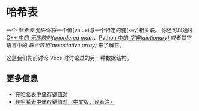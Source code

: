 # 哈希表
一个 *哈希表* 允许你将一个值(value)与一个特定的健(key)相关联。
你还可以通过 [C++ 中的 *无序映射(unordered map)*](https://en.cppreference.com/w/cpp/container/unordered_map)、[Python 中的 *字典(dictionary)*](https://docs.python.org/3/tutorial/datastructures.html#dictionaries) 或者其它语言中的 *联合数组(associative array)* 来了解它。

这是我们先前讨论 Vecs 时讨论过的另一种数据结构。

## 更多信息

- [在哈希表中储存键值对](https://doc.rust-lang.org/book/ch08-03-hash-maps.html)
- [在哈希表中储存键值对（中文版，译者注）](https://rustwiki.org/zh-CN/book/ch08-03-hash-maps.html)
